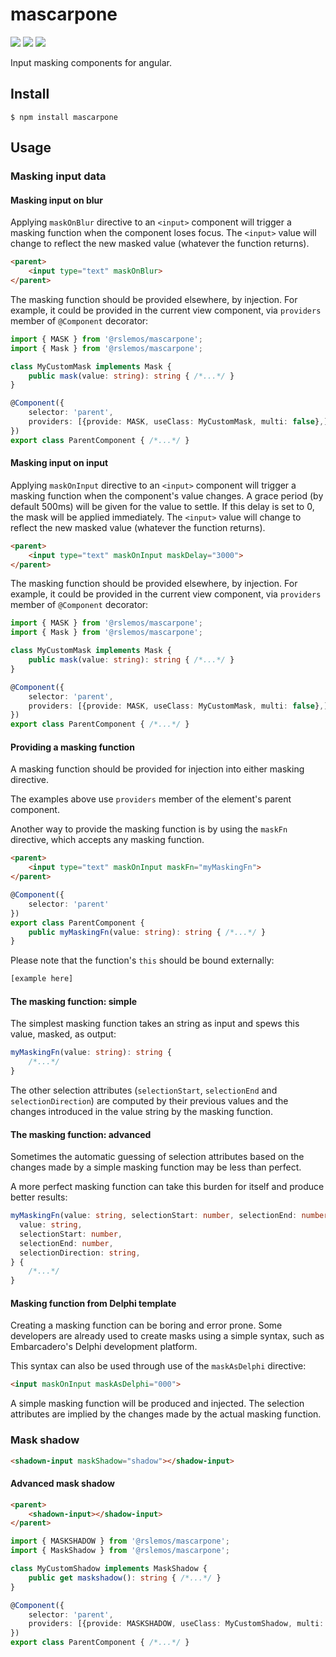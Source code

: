 # mascarpone

[![](https://img.shields.io/npm/v/@rslemos/mascarpone.svg)](https://github.com/rslemos/mascarpone)
[![](https://img.shields.io/bundlephobia/min/@rslemos/mascarpone.svg)](https://github.com/rslemos/mascarpone)
[![](https://img.shields.io/github/license/rslemos/mascarpone.svg)](https://github.com/rslemos/mascarpone)

Input masking components for angular.

## Install
```
$ npm install mascarpone
```

## Usage

### Masking input data

#### Masking input on blur

Applying `maskOnBlur` directive to an `<input>` component will trigger a
masking function when the component loses focus. The `<input>` value will
change to reflect the new masked value (whatever the function returns).

```html
<parent>
    <input type="text" maskOnBlur>
</parent>
```

The masking function should be provided elsewhere, by injection. For example,
it could be provided in the current view component, via `providers` member of
`@Component` decorator:

```ts
import { MASK } from '@rslemos/mascarpone';
import { Mask } from '@rslemos/mascarpone';

class MyCustomMask implements Mask {
    public mask(value: string): string { /*...*/ }
}

@Component({
    selector: 'parent',
    providers: [{provide: MASK, useClass: MyCustomMask, multi: false},]
})
export class ParentComponent { /*...*/ }
```

#### Masking input on input

Applying `maskOnInput` directive to an `<input>` component will trigger a
masking function when the component's value changes. A grace period (by default
500ms) will be given for the value to settle. If this delay is set to 0,
the mask will be applied immediately. The `<input>` value will change to
reflect the new masked value (whatever the function returns).

```html
<parent>
    <input type="text" maskOnInput maskDelay="3000">
</parent>
```

The masking function should be provided elsewhere, by injection. For example,
it could be provided in the current view component, via `providers` member of
`@Component` decorator:

```ts
import { MASK } from '@rslemos/mascarpone';
import { Mask } from '@rslemos/mascarpone';

class MyCustomMask implements Mask {
    public mask(value: string): string { /*...*/ }
}

@Component({
    selector: 'parent',
    providers: [{provide: MASK, useClass: MyCustomMask, multi: false},]
})
export class ParentComponent { /*...*/ }
```

#### Providing a masking function

A masking function should be provided for injection into either masking
directive.

The examples above use `providers` member of the element's parent component.

Another way to provide the masking function is by using the `maskFn` directive,
which accepts any masking function.

```html
<parent>
    <input type="text" maskOnInput maskFn="myMaskingFn">
</parent>
```

```ts
@Component({
    selector: 'parent'
})
export class ParentComponent {
    public myMaskingFn(value: string): string { /*...*/ }
}
```

Please note that the function's `this` should be bound externally:

```html
[example here]
```


#### The masking function: simple

The simplest masking function takes an string as input and spews this value,
masked, as output:

```ts
myMaskingFn(value: string): string {
    /*...*/
}
```

The other selection attributes (`selectionStart`, `selectionEnd` and
`selectionDirection`) are computed by their previous values and the changes
introduced in the value string by the masking function.

#### The masking function: advanced

Sometimes the automatic guessing of selection attributes based on the changes
made by a simple masking function may be less than perfect.

A more perfect masking function can take this burden for itself and produce
better results:

```ts
myMaskingFn(value: string, selectionStart: number, selectionEnd: number, selectionDirection: string): {
  value: string,
  selectionStart: number,
  selectionEnd: number,
  selectionDirection: string,
} {
    /*...*/
}
```

#### Masking function from Delphi template

Creating a masking function can be boring and error prone. Some developers are
already used to create masks using a simple syntax, such as Embarcadero's
Delphi development platform.

This syntax can also be used through use of the `maskAsDelphi` directive:

```html
<input maskOnInput maskAsDelphi="000">
```

A simple masking function will be produced and injected. The selection
attributes are implied by the changes made by the actual masking function.


### Mask shadow

```html
<shadown-input maskShadow="shadow"></shadow-input>
```

#### Advanced mask shadow

```html
<parent>
    <shadown-input></shadow-input>
</parent>
```

```ts
import { MASKSHADOW } from '@rslemos/mascarpone';
import { MaskShadow } from '@rslemos/mascarpone';

class MyCustomShadow implements MaskShadow {
    public get maskshadow(): string { /*...*/ }
}

@Component({
    selector: 'parent',
    providers: [{provide: MASKSHADOW, useClass: MyCustomShadow, multi: false},]
})
export class ParentComponent { /*...*/ }
```
